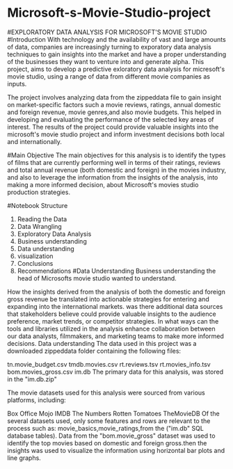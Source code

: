 # Microsoft-s-Movie-Studio-project
#EXPLORATORY DATA ANALYSIS FOR MICROSOFT'S MOVIE STUDIO
#Introduction
With technology and the availability of vast and large amounts of data, companies are increasingly turning to exporatory data analysis techniques to gain insights into the market and have a proper understanding of the businesses they want to venture into and generate alpha. This project, aims to develop a predictive exloratory data analysis for micresoft's movie studio, using a range of data from different movie companies as inputs.

The project involves analyzing data from the zippeddata file to gain insight on market-specific factors such a movie reviews, ratings, annual domestic and foreign revenue, movie genres,and also movie budgets. This helped in developing and evaluating the performance of the selected key areas of interest. The results of the project could provide valuable insights into the microsoft's movie studio project and inform investment decisions both local and internationally.

#Main Objective
The main objectives for this analysis is to identify the types of films that are currently performing well in terms of their ratings, reviews and total annual revenue (both domestic and foreign) in the movies industry, and also to leverage the information from the insights of the analysis, into making a more informed decision, about Microsoft's movies studio production strategies.

#Notebook Structure
1. Reading the Data
2. Data Wrangling
3. Exploratory Data Analysis
4. Business understanding
5. Data understanding
6. visualization
7. Conclusions
8. Recommendations
#Data Understanding
Business understanding
the head of Microsofts movie studio wanted to understand.

How the insights derived from the analysis of both the domestic and foreign gross revenue be translated into actionable strategies for entering and expanding into the international markets.
was there additional data sources that stakeholders believe could provide valuable insights to the audience preference, market trends, or competitor strategies.
In what ways can the tools and libraries utilized in the analysis enhance collaboration between our data analysts, filmmakers, and marketing teams to make more informed decisions.
Data understanding
The data used in this project was a downloaded zippeddata folder containing the following files:

tn.movie_budget.csv
tmdb.movies.csv
rt.reviews.tsv
rt.movies_info.tsv
bom.movies_gross.csv
im.db
The primary data for this analysis, was stored in the "im.db.zip"

The movie datasets used for this analysis were sourced from various platforms, including:

Box Office Mojo
IMDB
The Numbers
Rotten Tomatoes
TheMovieDB
Of the several datasets used, only some features and rows are relevant to the process such as: movie_basics,movie_ratings,from the ("im.db" SQL database tables). Data from the "bom.movie_gross" dataset was used to identify the top movies based on domestic and foreign gross.then the insights was used to visualize the information using horizontal bar plots and line graphs.
